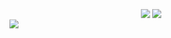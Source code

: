 <div align="center">
  <img src="https://github-readme-stats.vercel.app/api?username=junkyeom&show_icons=true&theme=radical" />
  <img src="https://github-readme-stats.vercel.app/api/top-langs/?username=junkyeom&layout=compact" />
</div>

<!-- <img src="https://img.shields.io/badge/텍스트-색상코드?style=flat-square&logo=로고이름&logoColor=로고색"/> -->
<img src="https://img.shields.io/badge/white?style=flat-square&logo=React&logoColor=61DAFB"/>
